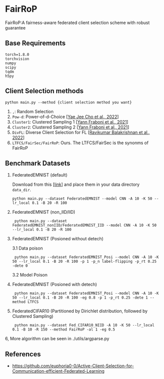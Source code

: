 # FairRoP
FairRoP:A fairness-aware federated client selection scheme with robust guarantee


## Base Requirements
```shell
torch=1.8.0
torchvision
numpy
scipy
tqdm
h5py
```

## Client Selection methods
```shell
python main.py --method {client selection method you want}
```

 1. ```,```: Random Selection
 3. ```Pow-d```: Power-of-d-Choice [[Yae Jee Cho et al., 2022](https://arxiv.org/pdf/2010.01243.pdf)]
 4. ```Cluster1```: Clustered Sampling 1 [[Yann Fraboni et al., 2021](http://proceedings.mlr.press/v139/fraboni21a/fraboni21a.pdf)]
 5. ```Cluster2```: Clustered Sampling 2 [[Yann Fraboni et al., 2021](http://proceedings.mlr.press/v139/fraboni21a/fraboni21a.pdf)]
 6. ```DivFL```: Diverse Client Selection for FL [[Ravikumar Balakrishnan et al., 2022](https://openreview.net/pdf?id=nwKXyFvaUm)]
 7. ```LTFCS/FairSec/FairRoP```: Ours. The LTFCS/FairSec is the synonms of FairRoP

## Benchmark Datasets

1. FederatedEMNIST (default)

   Download from this [[link](https://github.com/FedML-AI/FedML/blob/master/python/fedml/data/FederatedEMNIST/download_federatedEMNIST.sh)] and place them in your data directory ```data_dir```.
    
    ```shell
    python main.py --dataset FederatedEMNIST --model CNN -A 10 -K 50 --lr_local 0.1 -B 20 -R 100
   ```
   
2. FederatedEMNIST (non_IID/IID)

   ```shell
    python main.py --dataset FederatedEMNIST_nonIID/FederatedEMNIST_IID --model CNN -A 10 -K 50 --lr_local 0.1 -B 20 -R 100
   ```
   
3. FederatedEMNIST (Posioned without detech)

   3.1 Data poison
   ```shell
    python main.py --dataset FederatedEMNIST_Posi --model CNN -A 10 -K 50 --lr_local 0.1 -B 20 -R 100 -p 1 -p_n label-flipping -p_rt 0.25 -dete 0
   ```

   3.2 Model Poison

   
4. FederatedEMNIST (Posioned with detech)

   ```shell
    python main.py --dataset FederatedEMNIST_Posi --model CNN -A 10 -K 50 --lr_local 0.1 -B 20 -R 100 -eg 0.8 -p 1 -p_rt 0.25 -dete 1 --method LTFCS
   ```


5. FederatedCIFAR10 (Partitioned by Dirichlet distribution, followed by Clustered Sampling)
    
   ```shell
    python main.py --dataset Fed_CIFAR10_NIID -A 10 -K 50 --lr_local 0.1 -B 10 -R 150 --method FairRoP -al 1 -eg 0.5
   ```

6, More algorithm can be seen in ./utils/argparse.py


## References
 - https://github.com/euphoria0-0/Active-Client-Selection-for-Communication-efficient-Federated-Learning
